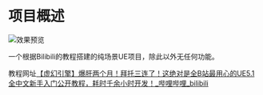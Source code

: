 # 项目概述

![效果预览](UE_ScreenShot.JPG)

一个根据Bilibili的教程搭建的纯场景UE项目，除此以外无任何功能。

教程网址[【虚幻引擎】爆肝两个月！拜托三连了！这绝对是全B站最用心的UE5.1全中文新手入门公开教程，耗时千余小时开发！_哔哩哔哩_bilibili](https://www.bilibili.com/video/BV1Cd4y1V7G5)